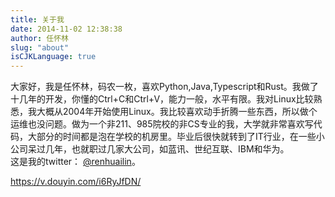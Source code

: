 ```yaml
---
title: 关于我
date: 2014-11-02 12:38:38
author: 任怀林
slug: "about"
isCJKLanguage: true
---
```


大家好，我是任怀林，码农一枚，喜欢Python,Java,Typescript和Rust。我做了十几年的开发，你懂的Ctrl+C和Ctrl+V，能力一般，水平有限。我对Linux比较熟悉，我大概从2004年开始使用Linux。我比较喜欢动手折腾一些东西，所以做个运维也没问题。做为一个非211、985院校的非CS专业的我，大学就非常喜欢写代码，大部分的时间都是泡在学校的机房里。毕业后很快就转到了IT行业，在一些小公司呆过几年，也就职过几家大公司，如蓝讯、世纪互联、IBM和华为。  
这是我的twitter： [@renhuailin](https://twitter.com/renhuailin)。

https://v.douyin.com/i6RyJfDN/
